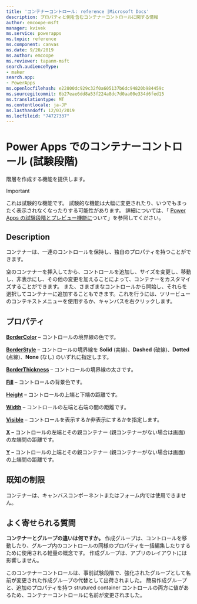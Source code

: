```yaml
---
title: 'コンテナーコントロール: reference |Microsoft Docs'
description: プロパティと例を含むコンテナーコントロールに関する情報
author: emcoope-msft
manager: kvivek
ms.service: powerapps
ms.topic: reference
ms.component: canvas
ms.date: 9/20/2019
ms.author: emcoope
ms.reviewer: tapanm-msft
search.audienceType:
- maker
search.app:
- PowerApps
ms.openlocfilehash: e22800dc929c32f0a605137b6dc94820b984459c
ms.sourcegitcommit: 6b27eae6dd8a53f224a8dc7d0aa00e334d6fed15
ms.translationtype: MT
ms.contentlocale: ja-JP
ms.lasthandoff: 12/03/2019
ms.locfileid: "74727337"
---
```

# <a name="container-control-in-power-apps-experimental"></a>Power Apps でのコンテナーコントロール (試験段階)
階層を作成する機能を提供します。

> [!IMPORTANT]
> これは試験的な機能です。 試験的な機能は大幅に変更されたり、いつでもまったく表示されなくなったりする可能性があります。
> 詳細については、「 [Power Apps の試験段階とプレビュー機能に](https://docs.microsoft.com/powerapps/maker/canvas-apps/working-with-experimental-preview)ついて」を参照してください。

## <a name="description"></a>Description
 コンテナーは、一連のコントロールを保持し、独自のプロパティを持つことができます。 

空のコンテナーを挿入してから、コントロールを追加し、サイズを変更し、移動し、非表示にし、その他の変更を加えることによって、コンテナーをカスタマイズすることができます。 また、さまざまなコントロールから開始し、それらを選択してコンテナーに追加することもできます。これを行うには、ツリービューのコンテキストメニューを使用するか、キャンバスを右クリックします。 

## <a name="properties"></a>プロパティ
**[BorderColor](properties-color-border.md)** – コントロールの境界線の色です。

**[BorderStyle](properties-color-border.md)** – コントロールの境界線を **Solid** (実線)、**Dashed** (破線)、**Dotted** (点線)、**None** (なし) のいずれに指定します。

**[BorderThickness](properties-color-border.md)** – コントロールの境界線の太さです。

**[Fill](properties-color-border.md)** – コントロールの背景色です。

**[Height](properties-size-location.md)** – コントロールの上端と下端の距離です。

**[Width](properties-size-location.md)** – コントロールの左端と右端の間の距離です。

**[Visible](properties-core.md)** – コントロールを表示するか非表示にするかを指定します。

**[X](properties-size-location.md)** – コントロールの左端とその親コンテナー (親コンテナーがない場合は画面) の左端間の距離です。 

**[Y](properties-size-location.md)** – コントロールの上端とその親コンテナー (親コンテナーがない場合は画面) の上端間の距離です。 


## <a name="known-limitations"></a>既知の制限

コンテナーは、キャンバスコンポーネントまたはフォーム内では使用できません。 

## <a name="frequently-asked-questions"></a>よく寄せられる質問

**コンテナーとグループの違いは何ですか。**
作成グループは、コントロールを移動したり、グループ内のコントロールの同様のプロパティを一括編集したりするために使用される軽量の概念です。 作成グループは、アプリのレイアウトには影響しません。 

このコンテナーコントロールは、事前試験段階で、強化されたグループとして名前が変更された作成グループの代替として出荷されました。 簡易作成グループと、追加のプロパティを持つ strutured container コントロールの両方に値があるため、コンテナーコントロールに名前が変更されました。 

